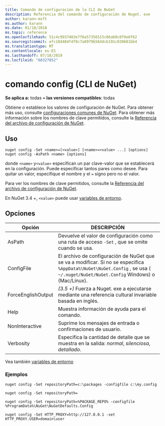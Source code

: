 ```yaml
---
title: Comando de configuración de la CLI de NuGet
description: Referencia del comando de configuración de Nuget. exe
author: karann-msft
ms.author: karann
ms.date: 01/18/2018
ms.topic: reference
ms.openlocfilehash: 51c4c9937483e7f8a57356515c06a60c0f9e6f62
ms.sourcegitcommit: efc18d484fdf0c7a8979b564dcb191c030601bb4
ms.translationtype: MT
ms.contentlocale: es-ES
ms.lasthandoff: 07/18/2019
ms.locfileid: "68327852"
---
```

# <a name="config-command-nuget-cli"></a>comando config (CLI de NuGet)

**Se aplica a:** todas &bullet; **las versiones compatibles**: todas

Obtiene o establece los valores de configuración de NuGet. Para obtener más uso, consulte [configuraciones comunes de NuGet](../../consume-packages/configuring-nuget-behavior.md). Para obtener más información sobre los nombres de clave permitidos, consulte la [Referencia del archivo de configuración de NuGet](../nuget-config-file.md).

## <a name="usage"></a>Uso

```cli
nuget config -Set <name>=[<value>] [<name>=<value> ...] [options]
nuget config -AsPath <name> [options]
```

donde `<name>` y`<value>` especifican un par clave-valor que se establecerá en la configuración. Puede especificar tantos pares como desee. Para quitar un valor, especifique el nombre y el `=` signo pero no el valor.

Para ver los nombres de clave permitidos, consulte la [Referencia del archivo de configuración de NuGet](../nuget-config-file.md).

En NuGet 3.4 +, `<value>` puede usar [variables de entorno](cli-ref-environment-variables.md).

## <a name="options"></a>Opciones

| Opción | DESCRIPCIÓN |
| --- | --- |
| AsPath | Devuelve el valor de configuración como una ruta de acceso `-Set` , que se omite cuando se usa. |
| ConfigFile | El archivo de configuración de NuGet que se va a modificar. Si no se especifica `%AppData%\NuGet\NuGet.Config` , se usa ( `~/.nuget/NuGet/NuGet.Config` Windows) o (Mac/Linux).|
| ForceEnglishOutput | *(3.5 +)* Fuerza a Nuget. exe a ejecutarse mediante una referencia cultural invariable basada en inglés. |
| Help | Muestra información de ayuda para el comando. |
| NonInteractive | Suprime los mensajes de entrada o confirmaciones de usuario. |
| Verbosity | Especifica la cantidad de detalle que se muestra en la salida: *normal*, *silenciosa*, *detallado*. |

Vea también [variables de entorno](cli-ref-environment-variables.md)

### <a name="examples"></a>Ejemplos

```cli
nuget config -Set repositoryPath=c:\packages -configfile c:\my.config

nuget config -Set repositoryPath=

nuget config -Set repositoryPath=%PACKAGE_REPO% -configfile %ProgramData%\NuGet\NuGetDefaults.Config

nuget config -Set HTTP_PROXY=http://127.0.0.1 -set HTTP_PROXY.USER=domain\user
```
